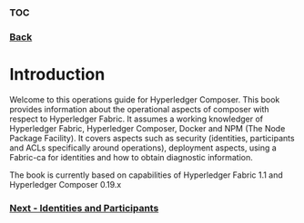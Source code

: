### [TOC](./TOC.md)
### [Back](./TOC.md)

# Introduction
Welcome to this operations guide for Hyperledger Composer. This book provides information about the operational aspects of composer with respect to Hyperledger Fabric. It assumes a working knowledger of Hyperledger Fabric, Hyperledger Composer, Docker and NPM (The Node Package Facility). It covers aspects such as security (identities, participants and ACLs specifically around operations), deployment aspects, using a Fabric-ca for identities and how to obtain diagnostic information.

The book is currently based on capabilities of Hyperledger Fabric 1.1 and Hyperledger Composer 0.19.x

### [Next - Identities and Participants](./idsandparts.md)
